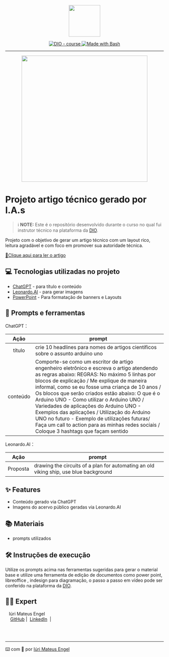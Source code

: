 <p align="center">
    <img width="100" src=".github/assets/banner.png">
</p>


<p align="center">
  <a href="https://dio.me/"><img src="https://img.shields.io/badge/DIO-Course-28DA77?logo=youtube" alt="DIO - course">
  </a>
  <a href="https://www.gnu.org/software/bash/" title="Go to Bash homepage"><img src="https://img.shields.io/badge/Prompt-Project-blue?logo=gnu-bash&amp;logoColor=white" alt="Made with Bash">
  </a>
</p>

-------

<p align="center">
  <img 
    src=".github/assets/preview.png"
    width="400"  
  />
</p>

# Projeto artigo técnico gerado por I.A.s


 > ℹ️ **NOTE:** Este é o repositório desenvolvido durante o curso no qual fui instrutor técnico na plataforma da [DIO](https://dio.me).

Projeto com o objetivo de gerar um artigo técnico com um layout rico, leitura agradável e com foco em promover sua autoridade técnica.

<a href="https://web.dio.me/articles/explorando-o-potencial-do-arduino-uno-uma-visao-abrangente-das-aplicacoes-e-desenvolvimentos-recentes?back=%2Farticles&page=1&order=oldest" title="View PDF now"> 📕Clique aqui para ler o artigo</a>

## 💻 Tecnologias utilizadas no projeto

- [ChatGPT](https://chat.openai.com/) - para título e conteúdo
- [Leonardo.AI](https://app.leonardo.ai) - para gerar imagens
- [PowerPoint](https://www.microsoft.com/en/microsoft-365/powerpoint) - Para formatação de banners e Layouts

## 📄 Prompts e ferramentas


ChatGPT：

|   Ação   | prompt                                                                                                                                                                                                                                                                         |
| :------: | ------------------------------------------------------------------------------------------------------------------------------------------------------------------------------------------------------------------------------------------------------------------------------ |
|  título  | crie 10 headlines para nomes de artigos científicos sobre o assunto arduino uno                                                                                                                                                                                                    |
| conteúdo | Comporte-se como um escritor de artigo engenheiro eletrônico e escreva o artigo atendendo as regras abaixo: REGRAS: No máximo 5 linhas por blocos de explicação / Me explique de maneira informal, como se eu fosse uma criança de 10 anos / Os blocos que serão criados estão abaixo: O que é o Arduino UNO - Como utilizar o Arduino UNO / Variedades de aplicações do Arduino UNO - Exemplos das aplicações / Utilização do Arduino UNO no futuro - Exemplo de utilizações futuras/ Faça um call to action para as minhas redes sociais / Coloque 3 hashtags que façam sentido |


Leonardo.AI：

|   Ação   | prompt                                                                                                                                                                                                                                                                         |
| :------: | ------------------------------------------------------------------------------------------------------------------------------------------------------------------------------------------------------------------------------------------------------------------------------ |
|  Proposta  | drawing the circuits of a plan for automating an old viking ship, use blue background                                                                                                                                                                                                    |



## ✨ Features

- Conteúdo gerado via ChatGPT
- Imagens do acervo público geradas via Leonardo.AI

## 📚 Materiais

- prompts utilizados

## 🛠️ Instruções de execução

Utilize os prompts acima nas ferramentas sugeridas para gerar o material base e utilize uma ferramenta de edição de documentos como power point, libreoffice , indesign para diagramação, o passo a passo em vídeo pode ser conferido na plataforma da [DIO](https://dio.me).

## 👨‍💻 Expert

<p>&nbsp&nbsp&nbspIúri Mateus Engel<br>
    &nbsp&nbsp&nbsp
    <a href="https://github.com/Ohaasis">
    GitHub</a>&nbsp;|&nbsp;
    <a href="www.linkedin.com/in/iuri-engel-eng99">LinkedIn</a>
&nbsp;|&nbsp;</p>
</p>
<br/><br/>
<p>

---

⌨️ com 💜 por [Iúri Mateus Engel](https://github.com/Ohaasis)

